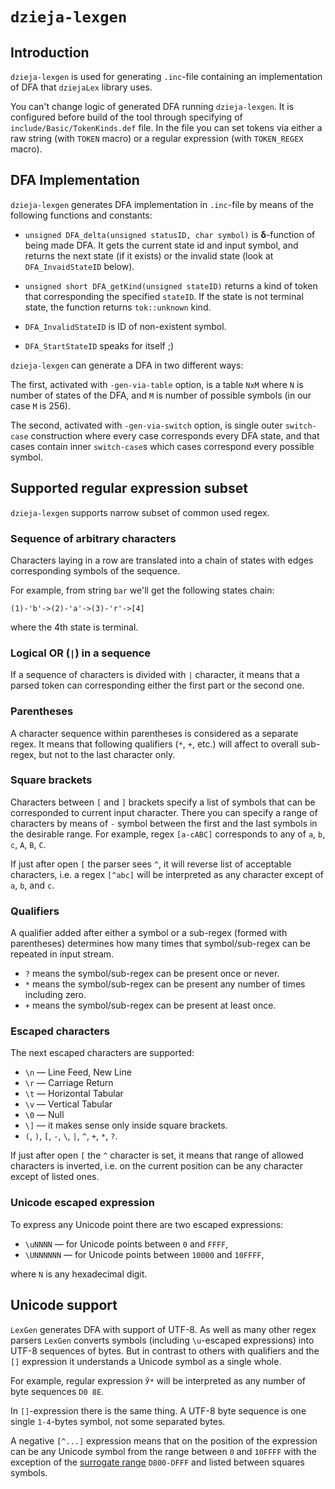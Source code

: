 # `dzieja-lexgen`

## Introduction

`dzieja-lexgen` is used for generating `.inc`-file containing an implementation
of DFA that `dziejaLex` library uses.

You can't change logic of generated DFA running `dzieja-lexgen`. It is
configured before build of the tool through specifying of
`include/Basic/TokenKinds.def` file. In the file you can set tokens via either a
raw string (with `TOKEN` macro) or a regular expression (with `TOKEN_REGEX`
macro).

## DFA Implementation

`dzieja-lexgen` generates DFA implementation in `.inc`-file by means of the
following functions and constants:

- `unsigned DFA_delta(unsigned statusID, char symbol)` is __δ__-function of
  being made DFA. It gets the current state id and input symbol, and returns the
  next state (if it exists) or the invalid state (look at `DFA_InvaidStateID`
  below).

- `unsigned short DFA_getKind(unsigned stateID)` returns a kind of token that
  corresponding the specified `stateID`. If the state is not terminal state, the
  function returns `tok::unknown` kind.

- `DFA_InvalidStateID` is ID of non-existent symbol.

- `DFA_StartStateID` speaks for itself ;)

`dzieja-lexgen` can generate a DFA in two different ways:

The first, activated with `-gen-via-table` option, is a table `NxM` where `N` is
number of states of the DFA, and `M` is number of possible symbols (in our case
`M` is 256).

The second, activated with `-gen-via-switch` option, is single outer
`switch-case` construction where every case corresponds every DFA state, and
that cases contain inner `switch-case`s which cases correspond every possible
symbol.

## Supported regular expression subset

`dzieja-lexgen` supports narrow subset of common used regex.

### Sequence of arbitrary characters

Characters laying in a row are translated into a chain of states with edges
corresponding symbols of the sequence.

For example, from string `bar` we'll get the following states chain:

    (1)-'b'->(2)-'a'->(3)-'r'->[4]

where the 4th state is terminal.

### Logical OR (`|`) in a sequence

If a sequence of characters is divided with `|` character, it means that a
parsed token can corresponding either the first part or the second one.

### Parentheses

A character sequence within parentheses is considered as a separate regex. It
means that following qualifiers (`*`, `+`, etc.) will affect to overall
sub-regex, but not to the last character only.

### Square brackets

Characters between `[` and `]` brackets specify a list of symbols that can be
corresponded to current input character. There you can specify a range of
characters by means of `-` symbol between the first and the last symbols in the
desirable range. For example, regex `[a-cABC]` corresponds to any of `a`, `b`,
`c`, `A`, `B`, `C`.

If just after open `[` the parser sees `^`, it will reverse list of acceptable
characters, i.e. a regex `[^abc]` will be interpreted as any character except of
`a`, `b`, and `c`.

### Qualifiers

A qualifier added after either a symbol or a sub-regex (formed with parentheses)
determines how many times that symbol/sub-regex can be repeated in input stream.

- `?` means the symbol/sub-regex can be present once or never.
- `*` means the symbol/sub-regex can be present any number of times including
  zero.
- `+` means the symbol/sub-regex can be present at least once.

### Escaped characters

The next escaped characters are supported:

- `\n` — Line Feed, New Line
- `\r` — Carriage Return
- `\t` — Horizontal Tabular
- `\v` — Vertical Tabular
- `\0` — Null
- `\]` — it makes sense only inside square brackets.
- `(`, `)`, `[`, `-`, `\`, `|`, `^`, `+`, `*`, `?`.

If just after open `[` the `^` character is set, it means that range of allowed
characters is inverted, i.e. on the current position can be any character except
of listed ones.

### Unicode escaped expression

To express any Unicode point there are two escaped expressions:

- `\uNNNN` — for Unicode points between `0` and `FFFF`,
- `\UNNNNNN` — for Unicode points between `10000` and `10FFFF`,

where `N` is any hexadecimal digit.

## Unicode support

`LexGen` generates DFA with support of UTF-8. As well as many other regex
parsers `LexGen` converts symbols (including `\u`-escaped expressions) into
UTF-8 sequences of bytes. But in contrast to others with qualifiers and the `[]`
expression it understands a Unicode symbol as a single whole.

For example, regular expression `Ў*` will be interpreted as any number of byte
sequences `D0 8E`.

In `[]`-expression there is the same thing. A UTF-8 byte sequence is one single
`1-4`-bytes symbol, not some separated bytes.

A negative `[^...]` expression means that on the position of the expression can
be any Unicode symbol from the range between `0` and `10FFFF` with the exception
of the [surrogate range][surrogates] `D800-DFFF` and listed between squares
symbols.

[surrogates]: https://en.wikipedia.org/wiki/Universal_Character_Set_characters#Surrogates
